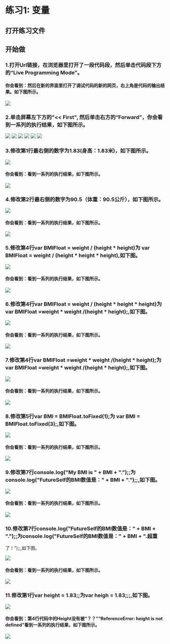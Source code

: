# 练习1:  变量


## 打开练习文件

## 开始做

### 1.打开Url链接，在浏览器里打开了一段代码段，然后单击代码段下方的“Live Programming Mode”。

#### 你会看到：然后在新的界面里打开了调试代码的新的网页，右上角是代码的输出结果。如下图所示。

![](/images/章1-快速掌握编程的基础知识/变量/1b.bmp)

### 2.单击屏幕左下方的"<< First", 然后单击右方的“Forward”，你会看到一系列的执行结果，如下图所示。

![](/images/章1-快速掌握编程的基础知识/变量/2b1.bmp)
![](/images/章1-快速掌握编程的基础知识/变量/2b2.bmp)
![](/images/章1-快速掌握编程的基础知识/变量/2b3.bmp)
![](/images/章1-快速掌握编程的基础知识/变量/2b4.bmp)
![](/images/章1-快速掌握编程的基础知识/变量/2b5.bmp)
![](/images/章1-快速掌握编程的基础知识/变量/2b6.bmp)

### 3.修改第1行最右侧的数字为1.83(身高：1.83米)，如下图所示。

![](/images/章1-快速掌握编程的基础知识/变量/3a.bmp)

#### 你会看到：看到一系列的执行结果，如下图所示。

![](/images/章1-快速掌握编程的基础知识/变量/3b.bmp)

### 4.修改第2行最右侧的数字为90.5（体重：90.5公斤），如下图所示。

![](/images/章1-快速掌握编程的基础知识/变量/4a.bmp)

#### 你会看到：看到一系列的执行结果，如下图所示。

![](/images/章1-快速掌握编程的基础知识/变量/4b.bmp)

### 5.修改第4行var BMIFloat = weight / (height * height)为 var BMIFloat = weight / (height * height * height),如下图。

![](/images/章1-快速掌握编程的基础知识/变量/5a.bmp)

#### 你会看到：看到一系列的执行结果，如下图所示。

![](/images/章1-快速掌握编程的基础知识/变量/5b.bmp)

### 6.修改第4行var BMIFloat = weight / (height * height * height)为 var BMIFloat =weight * weight /(height * height);,如下图。

![](/images/章1-快速掌握编程的基础知识/变量/6a.bmp)

#### 你会看到：看到一系列的执行结果，如下图所示。

![](/images/章1-快速掌握编程的基础知识/变量/6b.bmp)

### 7.修改第4行var BMIFloat =weight * weight /(height * height);为 var BMIFloat =weight * weight /(height * height);,如下图。

![](/images/章1-快速掌握编程的基础知识/变量/7a.bmp)

#### 你会看到：看到一系列的执行结果，如下图所示。

![](/images/章1-快速掌握编程的基础知识/变量/7b.bmp)

### 8.修改第5行var BMI = BMIFloat.toFixed(1);为 var BMI = BMIFloat.toFixed(3);,如下图。

![](/images/章1-快速掌握编程的基础知识/变量/8a.bmp)

#### 你会看到：看到一系列的执行结果，如下图所示。

![](/images/章1-快速掌握编程的基础知识/变量/8b.bmp)

### 9.修改第7行console.log("My BMI is " + BMI + ".");;为console.log("FutureSelf的BMI数值是：" + BMI + ".");;,如下图。

![](/images/章1-快速掌握编程的基础知识/变量/9a.bmp)

#### 你会看到：看到一系列的执行结果，如下图所示。

![](/images/章1-快速掌握编程的基础知识/变量/9b.bmp)

### 10.修改第7行console.log("FutureSelf的BMI数值是：" + BMI + ".");;为console.log("FutureSelf的BMI数值是：" + BMI + ".超重

了！");;,如下图。

![](/images/章1-快速掌握编程的基础知识/变量/10a.bmp)

#### 你会看到：看到一系列的执行结果，如下图所示。

![](/images/章1-快速掌握编程的基础知识/变量/10b.bmp)

### 11.修改第1行var height = 1.83;;为var heigh = 1.83;;;,如下图。

![](/images/章1-快速掌握编程的基础知识/变量/11a.bmp)

#### 你会看到：第4行代码中的Height没有被“？？”“ReferenceError: height is not defined”看到一系列的执行结果，如下图所示。

![](/images/章1-快速掌握编程的基础知识/变量/11b.bmp)


